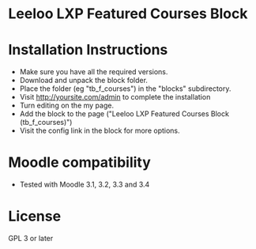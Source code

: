 # Leeloo LXP Featured Courses Block

Installation Instructions
=========================

* Make sure you have all the required versions.
* Download and unpack the block folder.
* Place the folder (eg "tb_f_courses") in the "blocks" subdirectory.
* Visit http://yoursite.com/admin to complete the installation
* Turn editing on the my page.
* Add the block to the page ("Leeloo LXP Featured Courses Block (tb_f_courses)")
* Visit the config link in the block for more options.

Moodle compatibility
=====================
* Tested with Moodle 3.1, 3.2, 3.3 and 3.4

License
=====================

GPL 3 or later